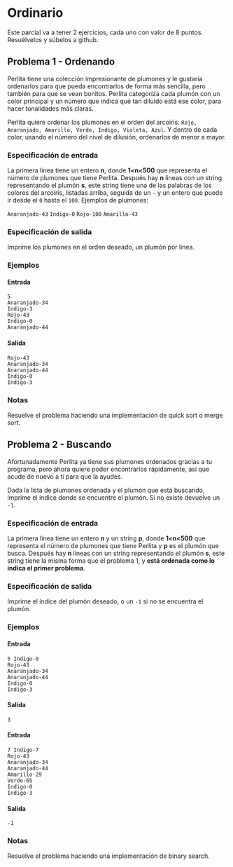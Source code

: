 # Ordinario
Este parcial va a tener 2 ejercicios,  cada uno con valor de 8 puntos. Resuélvelos y súbelos a github.

## Problema 1 - Ordenando
Perlita tiene una colección impresionante de plumones y le gustaría ordenarlos para que pueda encontrarlos de forma más sencilla, pero también para que se vean bonitos. Perlita categoríza cada plumón con un color principal y un número que indica qué tan diluido está ese color, para hacer tonalidades más claras.

Perlita quiere ordenar los plumones en el orden del arcoiris: `Rojo, Anaranjado, Amarillo, Verde, Indigo, Violeta, Azul`. Y dentro de cada color, usando el número del nivel de dilusión, ordenarlos de menor a mayor.

### Especificación de entrada
La primera linea tiene un entero **n**, donde **1<n<500** que representa el número de plumones que tiene Perlita. Después hay **n** lineas con un string representando el plumón **s**, este string tiene una de las palabras de los colores del arcoiris, listadas arriba, seguida de un `-` y un entero que puede ir desde el `0` hasta el `100`. Ejemplos de plumones:

`Anaranjado-43` `Indigo-0` `Rojo-100` `Amarillo-43`

### Especificación de salida
Imprime los plumones en el orden deseado, un plumón por linea.

### Ejemplos

#### Entrada
```
5
Anaranjado-34
Indigo-3
Rojo-43
Indigo-0
Anaranjado-44
```
#### Salida

```
Rojo-43
Anaranjado-34
Anaranjado-44
Indigo-0
Indigo-3
```

### Notas

Resuelve el problema haciendo una implementación de quick sort o merge sort.

## Problema 2 - Buscando

Afortunadamente Perlita ya tiene sus plumones ordenados gracias a tu programa, pero ahora quiere poder encontrarlos rápidamente, así que acude de nuevo a ti para que la ayudes.

Dada la lista de plumones ordenada y el plumón que está buscando, imprime el índice donde se encuentre el plumón. Si no existe devuelve un `-1`.

### Especificación de entrada
La primera linea tiene un entero **n** y un string **p**, donde **1<n<500** que representa el número de plumones que tiene Perlita y **p** es el plumón que busca. Después hay **n** lineas con un string representando el plumón **s**, este string tiene la misma forma que el problema 1, y **está ordenada como lo indica el primer problema**.

### Especificación de salida
Imprime el índice del plumón deseado, o un `-1` si no se encuentra el plumón.

### Ejemplos

#### Entrada
```
5 Indigo-0
Rojo-43
Anaranjado-34
Anaranjado-44
Indigo-0
Indigo-3
```
#### Salida

```
3
```

#### Entrada
```
7 Indigo-7
Rojo-43
Anaranjado-34
Anaranjado-44
Amarillo-29
Verde-65
Indigo-0
Indigo-3
```
#### Salida

```
-1
```

### Notas

Resuelve el problema haciendo una implementación de binary search.
